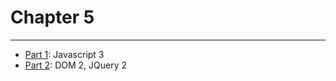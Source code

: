 # Chapter 5

---

* [Part 1](./part-1/README.md): Javascript 3
* [Part 2](./part-2/README.md): DOM 2, JQuery 2